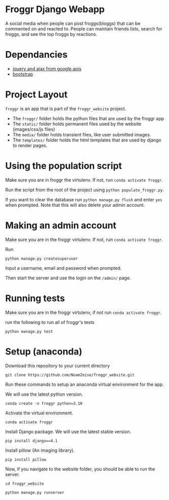 # Froggr Django Webapp

A social media when people can post froggs(bloggs) that can be commented on and reacted to. 
People can maintain friends lists, search for froggs, and see the top froggs by reactions.

# Dependancies

* [jquery and ajax from google apis](https://ajax.googleapis.com/ajax/libs/jquery/3.6.3/jquery.min.js)
* [bootstrap](https://stackpath.bootstrapcdn.com/bootstrap/4.1.3/css/bootstrap.min.css)


# Project Layout

`froggr` is an app that is part of the `froggr_website` project.

* The `froggr/` folder holds the python files that are used by the froggr app
* The `static/` folder holds permanent files used by the website (images/css/js files)
* The `media/` folder holds transient files, like user submitted images.
* The `templates/` folder holds the html templates that are used by django to render pages.


# Using the population script

Make sure you are in froggr the virtulenv. If not, run `conda activate froggr`.

Run the script from the root of the project using `python populate_froggr.py`.

If you want to clear the database run `python manage.py flush` and enter `yes` when prompted. 
Note that this will also delete your admin account.


# Making an admin account

Make sure you are in the froggr virtulenv. If not, run `conda activate froggr`.

Run 
```
python manage.py createsuperuser
```
Input a username, email and password when prompted.

Then start the server and use the login on the `/admin/` page.


# Running tests
Make sure you are in the froggr virtulenv, if not run `conda activate froggr`.


run the following to run all of froggr's tests
```
python manage.py test
```


# Setup (anaconda)

Download this repository to your current directory

```
git clone https://github.com/NoamZeise/froggr_website.git
```

Run these commands to setup an anaconda virtual environment for the app.

We will use the latest python version.

```
conda create -n froggr python=3.10
```

Activate the virtual environment.

```
conda activate froggr
```

Install Django package.  We will use the latest stable version.

```
pip install django==4.1
```

Install pillow (An imaging library).

```
pip install pillow
```

Now, if you navigate to the website folder, you should be able to run the server.

```
cd froggr_website
```

```
python manage.py runserver
```
